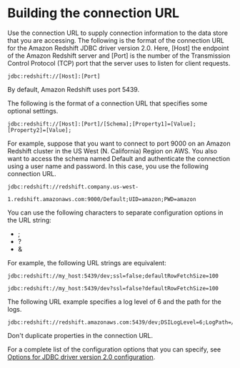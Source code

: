 # Building the connection URL<a name="jdbc20-build-connection-url"></a>

Use the connection URL to supply connection information to the data store that you are accessing\. The following is the format of the connection URL for the Amazon Redshift JDBC driver version 2\.0\. Here, \[Host\] the endpoint of the Amazon Redshift server and \[Port\] is the number of the Transmission Control Protocol \(TCP\) port that the server uses to listen for client requests\.

```
jdbc:redshift://[Host]:[Port]
```

By default, Amazon Redshift uses port 5439\.

The following is the format of a connection URL that specifies some optional settings\.

```
jdbc:redshift://[Host]:[Port]/[Schema];[Property1]=[Value];
[Property2]=[Value];
```

For example, suppose that you want to connect to port 9000 on an Amazon Redshift cluster in the US West \(N\. California\) Region on AWS\. You also want to access the schema named Default and authenticate the connection using a user name and password\. In this case, you use the following connection URL\.

```
jdbc:redshift://redshift.company.us-west-
                1.redshift.amazonaws.com:9000/Default;UID=amazon;PWD=amazon
```

You can use the following characters to separate configuration options in the URL string:
+ ;
+ ?
+ &

For example, the following URL strings are equivalent:

```
jdbc:redshift://my_host:5439/dev;ssl=false;defaultRowFetchSize=100
```

```
jdbc:redshift://my_host:5439/dev?ssl=false?defaultRowFetchSize=100
```

The following URL example specifies a log level of 6 and the path for the logs\.

```
jdbc:redshift://redshift.amazonaws.com:5439/dev;DSILogLevel=6;LogPath=/home/user/logs";
```

Don't duplicate properties in the connection URL\.

For a complete list of the configuration options that you can specify, see [Options for JDBC driver version 2\.0 configuration](jdbc20-configuration-options.md)\. 